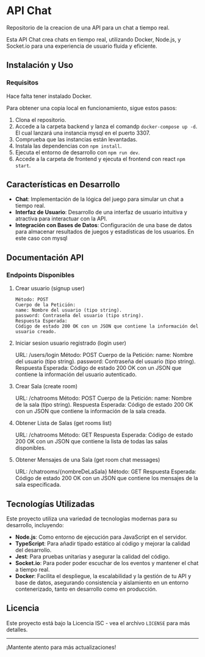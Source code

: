 # API Chat

Repositorio de la creacion de una API para un chat a tiempo real.

Esta API Chat crea chats en tiempo real, utilizando Docker, Node.js, y Socket.io para una experiencia de usuario fluida y eficiente.

## Instalación y Uso

### Requisitos

Hace falta tener instalado Docker.

Para obtener una copia local en funcionamiento, sigue estos pasos:

1. Clona el repositorio.
2. Accede a la carpeta backend y lanza el comandp `docker-compose up -d`. El cual lanzará una instancia mysql en el puerto 3307.
3. Comprueba que las instancias están levantadas.
4. Instala las dependencias con `npm install`.
5. Ejecuta el entorno de desarrollo con `npm run dev`.
6. Accede a la carpeta de frontend y ejecuta el frontend con react `npm start`.

## Características en Desarrollo

- **Chat**: Implementación de la lógica del juego para simular un chat a tiempo real.
- **Interfaz de Usuario**: Desarrollo de una interfaz de usuario intuitiva y atractiva para interactuar con la API.
- **Integración con Bases de Datos**: Configuración de una base de datos para almacenar resultados de juegos y estadísticas de los usuarios. En este caso con mysql

## Documentación API

### Endpoints Disponibles

1. Crear usuario (signup user)

   ```URL: /users/signup
   Método: POST
   Cuerpo de la Petición:
   name: Nombre del usuario (tipo string).
   password: Contraseña del usuario (tipo string).
   Respuesta Esperada:
   Código de estado 200 OK con un JSON que contiene la información del usuario creado.

2. Iniciar sesion usuario registrado (login user)

   URL: /users/login
   Método: POST
   Cuerpo de la Petición:
   name: Nombre del usuario (tipo string).
   password: Contraseña del usuario (tipo string).
   Respuesta Esperada:
   Código de estado 200 OK con un JSON que contiene la información del usuario autenticado.

3. Crear Sala (create room)

   URL: /chatrooms
   Método: POST
   Cuerpo de la Petición:
   name: Nombre de la sala (tipo string).
   Respuesta Esperada:
   Código de estado 200 OK con un JSON que contiene la información de la sala creada.

4. Obtener Lista de Salas (get rooms list)

   URL: /chatrooms
   Método: GET
   Respuesta Esperada:
   Código de estado 200 OK con un JSON que contiene la lista de todas las salas disponibles.

5. Obtener Mensajes de una Sala (get room chat messages)

   URL: /chatrooms/{nombreDeLaSala}
   Método: GET
   Respuesta Esperada:
   Código de estado 200 OK con un JSON que contiene los mensajes de la sala especificada.

## Tecnologías Utilizadas

Este proyecto utiliza una variedad de tecnologías modernas para su desarrollo, incluyendo:

- **Node.js**: Como entorno de ejecución para JavaScript en el servidor.
- **TypeScript**: Para añadir tipado estático al código y mejorar la calidad del desarrollo.
- **Jest**: Para pruebas unitarias y asegurar la calidad del código.
- **Socket.io**: Para poder poder escuchar de los eventos y mantener el chat a tiempo real.
- **Docker**: Facilita el despliegue, la escalabilidad y la gestión de tu API y base de datos, asegurando consistencia y aislamiento en un entorno contenerizado, tanto en desarrollo como en producción.

## Licencia

Este proyecto está bajo la Licencia ISC - vea el archivo `LICENSE` para más detalles.

---

¡Mantente atento para más actualizaciones!

